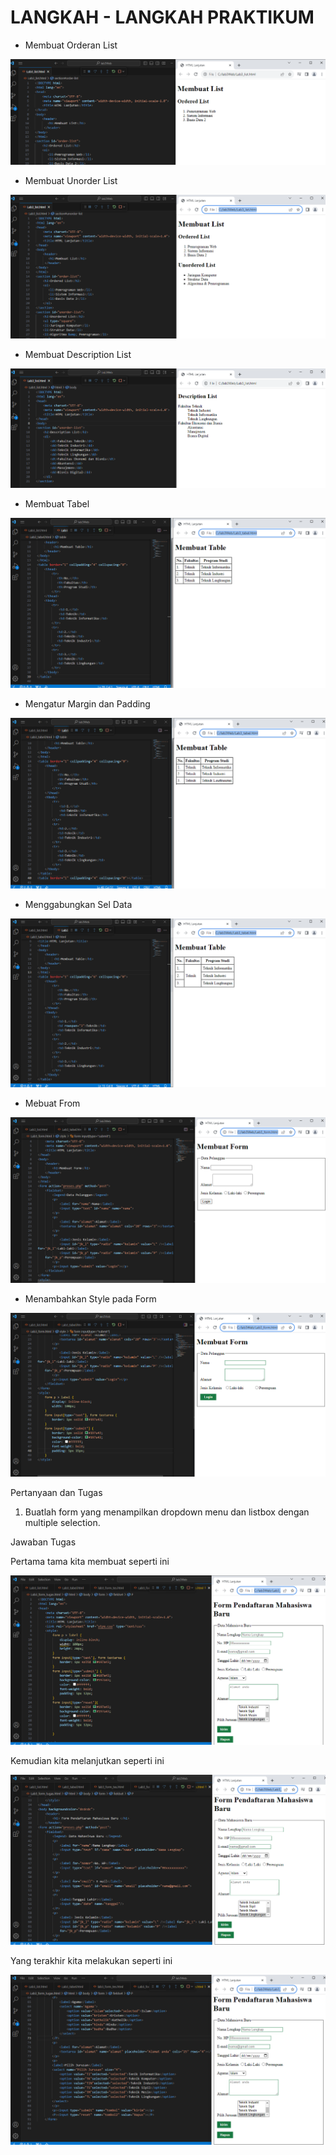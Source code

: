 # LANGKAH - LANGKAH PRAKTIKUM 

- Membuat Orderan List 

![gambar1](/LAB-GAMBAR/LAB1.png)

- Membuat Unorder List 

![gambar1](/LAB-GAMBAR/LAB2.png)

- Membuat Description List

![gambar1](/LAB-GAMBAR/LAB3.png)

- Membuat Tabel

![gambar1](/LAB-GAMBAR/LAB4.png)

- Mengatur Margin dan Padding

![gambar1](/LAB-GAMBAR/LAB5.png)

- Menggabungkan Sel Data

![gambar1](/LAB-GAMBAR/LAB6.png)

- Mebuat From

![gambar1](/LAB-GAMBAR/LAB7.png)

- Menambahkan Style pada Form

![gambar1](/LAB-GAMBAR/LAB8.png)

Pertanyaan dan Tugas

1. Buatlah form yang menampilkan dropdown menu dan listbox dengan multiple selection.

Jawaban Tugas


Pertama tama kita membuat seperti ini

![gambar1](/LAB-GAMBAR/LAB9.png)

Kemudian kita melanjutkan seperti ini

![gambar1](/LAB-GAMBAR/LAB10.png)

Yang terakhir kita melakukan seperti ini

![gambar1](/LAB-GAMBAR/LAB11.png)
